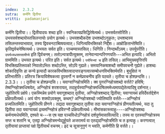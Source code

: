 ```yaml
---
index:  2.3.2
sutra:  कर्मणि द्वितीया
vritti:  padamanjari
---
```


कर्मणि द्वितीया।। द्वितीयादयः शब्दा इति। स्वनिकायप्रसिद्धिरेषेत्यर्थः। 
उभसर्वतसोरिति। उभयसर्वशब्दयोस्तसिलन्तयोः प्रयोग इत्यर्थः। उभयशब्दैकदेश उभशब्दोऽनुकृतः; उभशब्दस्य तसिलन्तस्याभावात्, तस्य द्विवचनटाब्विषयत्वात्। धिगित्यविभक्तिको निर्द्देशः। आम्रोङितान्तेष्विति। कृतिद्वर्वचनेष्वित्यर्थः। उभयतः सर्वत इति। पञ्चम्यास्तसिल्। धिगिति। निन्दार्थोऽयम्। उपर्युपरीति। `उपर्यध्यधसस्सामीप्ये` इति द्विर्वचनम्। ततोऽन्यत्रापीत्युक्तम्, तानेवान्यान्परिगणयति---अभित इत्यादि। अभितो ग्राममिति। उभयत इत्यर्थः। परित इति। सर्वत इत्यर्थः। `पर्यभिभ्यां च` इति तसिल्। आभिमुख्यवृत्तिरपि विभक्तिप्रतिरूपको निपातोऽभितः शब्दोऽस्ति, सोऽपि गृह्यते। समयानिकषाशब्दौ समीपवचनौ गृह्येते। हाशब्दः शोकादिवृत्तिः हा कन्ये इत्यादौ कारकविभक्तित्वादन्तरङ्गत्वात्सम्बोधनविभक्तिर्मवति। बुभुक्षितं न प्रतिभातीति। प्रतिरत्र क्रियाविशेषकत्वा दुपसर्गो न कर्मप्रवचनीय इति पठ्यते।
तृतीया च होश्छन्दसि।। 2.3.3। ।।
तृतीया च होश्छन्दसि।। यवाग्वाग्निहोत्रमिति। क्व पुनरग्निहोत्रशब्दो वर्त्तते? हविषि; तेष्वग्निहोत्रमधिश्रयेत्, अग्निहोत्रं शरशरायत्, तदाहुर्यस्याग्निहोत्रमधिश्रितममेध्यमापद्येतेत्यादिषु दर्शनात्। जुहोतिरपि प्रक्षेपे। एकस्मिन्नेव प्रयोगे यवागूशब्दात् तृतीया, अग्निहोत्रशब्दाद् द्वितीया; यवाग्वाख्यं हविर्देवतोद्देशेन प्रक्षिपतीत्यर्थः।
अयं योगः शक्योऽवक्तुम्, कथम्? अग्निहोत्रशब्दो ज्योतिष्यति वर्त्तते---अग्निहोत्रं प्रज्वलितमिति। जुहोतिरपि प्रीणने। तद्यदा यवागूशब्दात् तृतीया तदा यवाग्वाग्निहोत्रं प्रीणयतीत्यर्थः, यदा तु द्वितीया तदा यवाग्वाख्यं द्रव्यमग्निहोत्रं हविरग्नौ प्रक्षिपतीत्यर्थः।
मीमांसकास्त्वाहुः----अग्निहोत्रशब्दः कर्मनामधेयमिति, द्दश्यते च---स एष यज्ञ पञ्चविधोऽग्निहोत्रं दर्शपूर्णमासावित्यादि। तस्य वा एतस्याग्निहोत्रस्य सप्त च शतानि च, एतद्वा अग्निहोत्रमन्येद्युर्हूयते अजरामर्य वा एतद्यदग्निहोत्रमिति च त इत्याहुः। करणत्वात् तृतीयायां प्राप्तायां पक्षे द्वितीयार्थं वचनम्। इदं च सूत्रानुगुणं न भवति, कर्मणीति हि वर्त्तते।।
